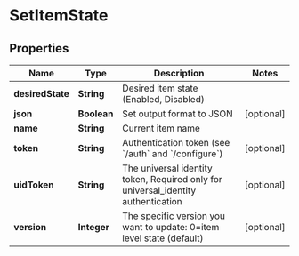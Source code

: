 

# SetItemState


## Properties

Name | Type | Description | Notes
------------ | ------------- | ------------- | -------------
**desiredState** | **String** | Desired item state (Enabled, Disabled) | 
**json** | **Boolean** | Set output format to JSON |  [optional]
**name** | **String** | Current item name | 
**token** | **String** | Authentication token (see &#x60;/auth&#x60; and &#x60;/configure&#x60;) |  [optional]
**uidToken** | **String** | The universal identity token, Required only for universal_identity authentication |  [optional]
**version** | **Integer** | The specific version you want to update: 0&#x3D;item level state (default) |  [optional]




